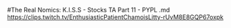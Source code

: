 #The Real Nomics: K.I.S.S - Stocks TA Part 11 - PYPL.md
https://clips.twitch.tv/EnthusiasticPatientChamoisLitty-rUvM8E8GQP67oxpk